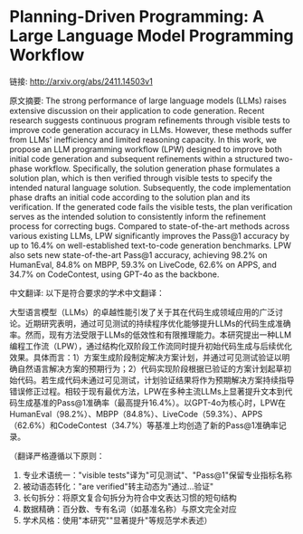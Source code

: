 # Planning-Driven Programming: A Large Language Model Programming Workflow

链接: http://arxiv.org/abs/2411.14503v1

原文摘要:
The strong performance of large language models (LLMs) raises extensive
discussion on their application to code generation. Recent research suggests
continuous program refinements through visible tests to improve code generation
accuracy in LLMs. However, these methods suffer from LLMs' inefficiency and
limited reasoning capacity. In this work, we propose an LLM programming
workflow (LPW) designed to improve both initial code generation and subsequent
refinements within a structured two-phase workflow. Specifically, the solution
generation phase formulates a solution plan, which is then verified through
visible tests to specify the intended natural language solution. Subsequently,
the code implementation phase drafts an initial code according to the solution
plan and its verification. If the generated code fails the visible tests, the
plan verification serves as the intended solution to consistently inform the
refinement process for correcting bugs. Compared to state-of-the-art methods
across various existing LLMs, LPW significantly improves the Pass@1 accuracy by
up to 16.4% on well-established text-to-code generation benchmarks. LPW also
sets new state-of-the-art Pass@1 accuracy, achieving 98.2% on HumanEval, 84.8%
on MBPP, 59.3% on LiveCode, 62.6% on APPS, and 34.7% on CodeContest, using
GPT-4o as the backbone.

中文翻译:
以下是符合要求的学术中文翻译：

大型语言模型（LLMs）的卓越性能引发了关于其在代码生成领域应用的广泛讨论。近期研究表明，通过可见测试的持续程序优化能够提升LLMs的代码生成准确率。然而，现有方法受限于LLMs的低效性和有限推理能力。本研究提出一种LLM编程工作流（LPW），通过结构化双阶段工作流同时提升初始代码生成与后续优化效果。具体而言：1）方案生成阶段制定解决方案计划，并通过可见测试验证以明确自然语言解决方案的预期行为；2）代码实现阶段根据已验证的方案计划起草初始代码。若生成代码未通过可见测试，计划验证结果将作为预期解决方案持续指导错误修正过程。相较于现有最优方法，LPW在多种主流LLMs上显著提升文本到代码生成基准的Pass@1准确率（最高提升16.4%）。以GPT-4o为核心时，LPW在HumanEval（98.2%）、MBPP（84.8%）、LiveCode（59.3%）、APPS（62.6%）和CodeContest（34.7%）等基准上均创造了新的Pass@1准确率记录。

（翻译严格遵循以下原则：
1. 专业术语统一："visible tests"译为"可见测试"、"Pass@1"保留专业指标名称
2. 被动语态转化："are verified"转主动态为"通过...验证"
3. 长句拆分：将原文复合句拆分为符合中文表达习惯的短句结构
4. 数据精确：百分数、专有名词（如基准名称）与原文完全对应
5. 学术风格：使用"本研究""显著提升"等规范学术表述）
